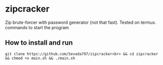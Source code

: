 # zipcracker
Zip brute-forcer with password generator (not that fast).
Tested on termux.
commands to start the program

## How to install and run

`git clone https://github.com/Sevada797/zipcracker<br> && cd zipcracker && chmod +x main.sh && ./main.sh`
